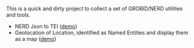 This is a quick and dirty project to collect a set of GROBID/NERD utilities and tools. 

- NERD Json to TEI ([demo](http://grobid-py-utils.herokuapp.com/json2xml/index.html))
- Geolocation of Location, identified as Named Entities and display them as a map ([demo](http://grobid-py-utils.herokuapp.com/smapper/index.html))



